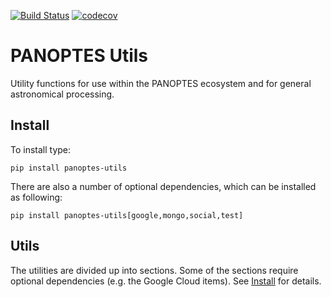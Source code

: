 [![Build Status](https://travis-ci.com/panoptes/panoptes-utils.svg?branch=master)](https://travis-ci.com/panoptes/panoptes-utils)
[![codecov](https://codecov.io/gh/panoptes/panoptes-utils/branch/master/graph/badge.svg)](https://codecov.io/gh/panoptes/panoptes-utils)

# PANOPTES Utils

Utility functions for use within the PANOPTES ecosystem and for general astronomical processing.

## Install
<a href="#" name='install'></a>

To install type:

```
pip install panoptes-utils
```

There are also a number of optional dependencies, which can be installed as following:

```
pip install panoptes-utils[google,mongo,social,test]
```

## Utils
<a href="#" name='utils'></a>

The utilities are divided up into sections. Some of the sections require optional
dependencies (e.g. the Google Cloud items). See [Install](#install) for details.
